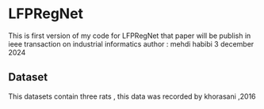 # LFPRegNet 
This is first version of my code for LFPRegNet that paper will be publish in ieee transaction on industrial informatics 
author : mehdi habibi 
              3 december 2024 


## **Dataset**
This datasets contain three rats , this data was recorded by khorasani ,2016
